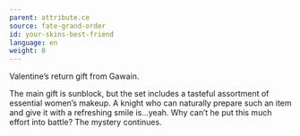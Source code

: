 ```yaml
---
parent: attribute.ce
source: fate-grand-order
id: your-skins-best-friend
language: en
weight: 0
---
```


Valentine’s return gift from Gawain.

The main gift is sunblock, but the set includes a tasteful assortment of essential women’s makeup.
A knight who can naturally prepare such an item and give it with a refreshing smile is…yeah.
Why can’t he put this much effort into battle? The mystery continues.
